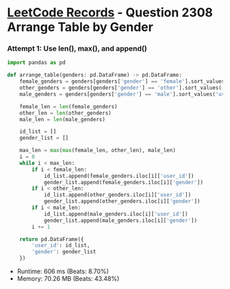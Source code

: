 # [LeetCode Records](../../README.md) - Question 2308 Arrange Table by Gender

### Attempt 1: Use len(), max(), and append()
```py
import pandas as pd

def arrange_table(genders: pd.DataFrame) -> pd.DataFrame:
    female_genders = genders[genders['gender'] == 'female'].sort_values('user_id')
    other_genders = genders[genders['gender'] == 'other'].sort_values('user_id')
    male_genders = genders[genders['gender'] == 'male'].sort_values('user_id')

    female_len = len(female_genders)
    other_len = len(other_genders)
    male_len = len(male_genders)

    id_list = []
    gender_list = []

    max_len = max(max(female_len, other_len), male_len)
    i = 0
    while i < max_len:
        if i < female_len:
            id_list.append(female_genders.iloc[i]['user_id'])
            gender_list.append(female_genders.iloc[i]['gender'])
        if i < other_len:
            id_list.append(other_genders.iloc[i]['user_id'])
            gender_list.append(other_genders.iloc[i]['gender'])
        if i < male_len:
            id_list.append(male_genders.iloc[i]['user_id'])
            gender_list.append(male_genders.iloc[i]['gender'])
        i += 1

    return pd.DataFrame({
        'user_id': id_list,
        'gender': gender_list
    })
```
- Runtime: 606 ms (Beats: 8.70%)
- Memory: 70.26 MB (Beats: 43.48%)

<br>
